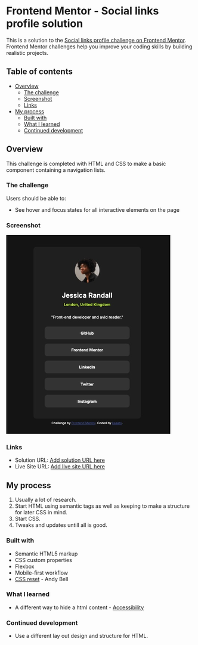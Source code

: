 # Frontend Mentor - Social links profile solution

This is a solution to the [Social links profile challenge on Frontend Mentor](https://www.frontendmentor.io/challenges/social-links-profile-UG32l9m6dQ). Frontend Mentor challenges help you improve your coding skills by building realistic projects. 

## Table of contents

- [Overview](#overview)
  - [The challenge](#the-challenge)
  - [Screenshot](#screenshot)
  - [Links](#links)
- [My process](#my-process)
  - [Built with](#built-with)
  - [What I learned](#what-i-learned)
  - [Continued development](#continued-development)


## Overview

This challenge is completed with HTML and CSS to make a basic component containing a navigation lists.

### The challenge

Users should be able to:

- See hover and focus states for all interactive elements on the page

### Screenshot

![](./screenshot.jpg)

### Links

- Solution URL: [Add solution URL here](https://github.com/kaaato/social-links-profile)
- Live Site URL: [Add live site URL here](https://kaaato.github.io/social-links-profile/)

## My process
1. Usually a lot of research.
2. Start HTML using semantic tags as well as keeping to make a structure for later CSS in mind.
3. Start CSS.
4. Tweaks and updates untill all is good.

### Built with

- Semantic HTML5 markup
- CSS custom properties
- Flexbox
- Mobile-first workflow
- [CSS reset](https://piccalil.li/blog/a-more-modern-css-reset/) - Andy Bell

### What I learned

- A different way to hide a html content - [Accessibility](https://www.scottohara.me/blog/2023/03/21/visually-hidden-hack.html)

### Continued development

- Use a different lay out design and structure for HTML. 

